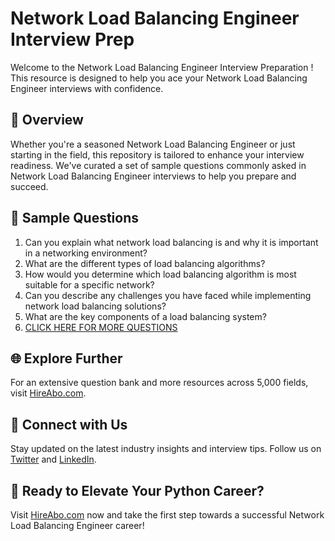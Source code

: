 # Network Load Balancing Engineer Interview Prep

Welcome to the Network Load Balancing Engineer Interview Preparation ! This resource is designed to help you ace your Network Load Balancing Engineer interviews with confidence.

## 🚀 Overview

Whether you're a seasoned Network Load Balancing Engineer or just starting in the field, this repository is tailored to enhance your interview readiness. We've curated a set of sample questions commonly asked in Network Load Balancing Engineer interviews to help you prepare and succeed.

## 📝 Sample Questions

1. Can you explain what network load balancing is and why it is important in a networking environment?
2. What are the different types of load balancing algorithms?
3. How would you determine which load balancing algorithm is most suitable for a specific network?
4. Can you describe any challenges you have faced while implementing network load balancing solutions?
5. What are the key components of a load balancing system?
6. [CLICK HERE FOR MORE QUESTIONS](https://hireabo.com/job/0_1_42/Network%20Load%20Balancing%20Engineer)

## 🌐 Explore Further

For an extensive question bank and more resources across 5,000 fields, visit [HireAbo.com](https://www.hireabo.com).

## 📱 Connect with Us

Stay updated on the latest industry insights and interview tips. Follow us on [Twitter](https://twitter.com/hireabo) and [LinkedIn](https://www.linkedin.com/in/hire-abo-3609972a8/).

## 🚀 Ready to Elevate Your Python Career?

Visit [HireAbo.com](https://www.hireabo.com) now and take the first step towards a successful Network Load Balancing Engineer career!